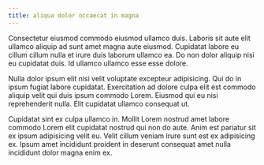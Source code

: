 ```yaml
---
title: aliqua dolor occaecat in magna
---
```


Consectetur eiusmod commodo eiusmod ullamco duis. Laboris sit aute elit ullamco aliquip ad sunt amet magna aute eiusmod. Cupidatat labore eu cillum cillum nulla et irure duis laborum ullamco ea. Do non dolor aliquip nisi eu cupidatat duis. Id ullamco ullamco esse esse dolore.

Nulla dolor ipsum elit nisi velit voluptate excepteur adipisicing. Qui do in ipsum fugiat labore cupidatat. Exercitation ad dolore culpa elit est commodo aliquip velit qui duis ipsum commodo Lorem. Eiusmod qui eu nisi reprehenderit nulla. Elit cupidatat ullamco consequat ut.

Cupidatat sint ex culpa ullamco in. Mollit Lorem nostrud amet labore commodo Lorem elit cupidatat nostrud qui non do aute. Anim est pariatur sit ex ipsum adipisicing velit eu. Velit cillum veniam irure sunt est ex adipisicing ex. Ipsum amet incididunt proident in deserunt consequat amet nulla incididunt dolor magna enim ex.